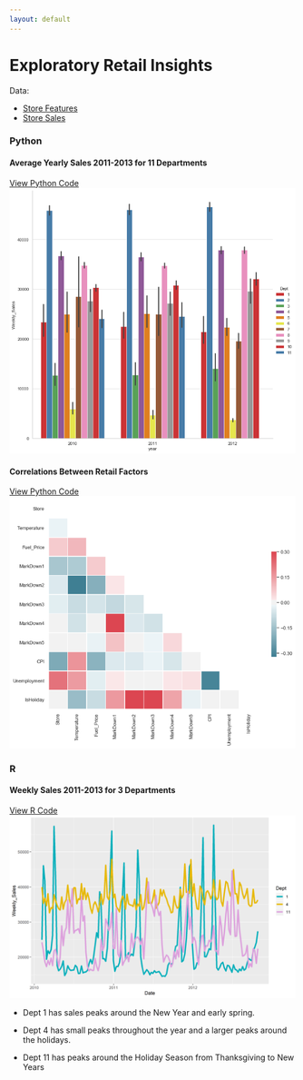 ```yaml
---
layout: default
---
```


# Exploratory Retail Insights

Data: 
* [Store Features](./shopping/features-data-set.csv)
* [Store Sales](./shopping/sales-data-set.csv)

### Python

#### Average Yearly Sales 2011-2013 for 11 Departments
[View Python Code](https://github.com/sstockard/sstockard.github.io/blob/master/shopping/barchart.py)
![Calls](shopping/11depts.png "Calls")
     
#### Correlations Between Retail Factors
[View Python Code](https://github.com/sstockard/sstockard.github.io/blob/master/shopping/corrplot.py)
![Calls](shopping/corplot.png "Calls")

### R

#### Weekly Sales 2011-2013 for 3 Departments
[View R Code](https://github.com/sstockard/sstockard.github.io/blob/master/shopping/weeklysales.R)
![Calls](shopping/yearlysales.png "Calls")

* Dept 1 has sales peaks around the New Year and early spring.

* Dept 4 has small peaks throughout the year and a larger peaks around the holidays.

* Dept 11 has peaks around the Holiday Season from Thanksgiving to New Years
